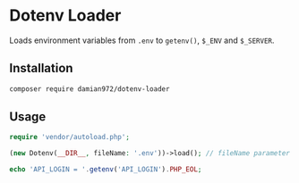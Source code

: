 # Dotenv Loader

Loads environment variables from `.env` to `getenv()`, `$_ENV` and `$_SERVER`.

## Installation

```bash
composer require damian972/dotenv-loader
```

## Usage

```php
require 'vendor/autoload.php';

(new Dotenv(__DIR__, fileName: '.env'))->load(); // fileName parameter is optionnal, default: .env

echo 'API_LOGIN = '.getenv('API_LOGIN').PHP_EOL;
```
